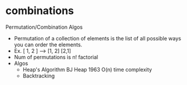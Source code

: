 # combinations
Permutation/Combination Algos
* Permutation of a collection of elements is the list of all possible ways you can order the elements.
 * Ex. [ 1, 2 ] --> [1, 2] [2,1]
* Num of permutations is n! factorial
* Algos
  * Heap's Algorithm BJ Heap 1963 O(n) time complexity
  * Backtracking
